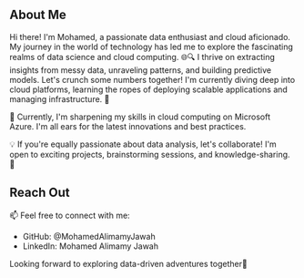 ## About Me

 Hi there! I'm Mohamed, a passionate data enthusiast and cloud aficionado. My journey in the world of technology has led me to explore the fascinating realms of data science and cloud computing. 🌐🔍
 I thrive on extracting insights from messy data, unraveling patterns, and building predictive models. Let's crunch some numbers together!
 I'm currently diving deep into cloud platforms, learning the ropes of deploying scalable applications and managing infrastructure. 🚀

🌱 Currently, I'm sharpening my skills in cloud computing on Microsoft Azure. I'm all ears for the latest innovations and best practices.

💡 If you're equally passionate about data analysis, let's collaborate! I'm open to exciting projects, brainstorming sessions, and knowledge-sharing. 🤝

## Reach Out
📫 Feel free to connect with me:
- GitHub: @MohamedAlimamyJawah
- LinkedIn: Mohamed Alimamy Jawah

Looking forward to exploring data-driven adventures together🌟 
